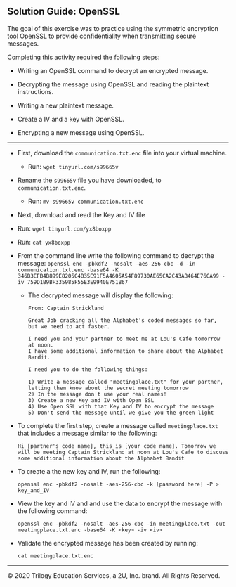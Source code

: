 ## Solution Guide: OpenSSL

The goal of this exercise was to practice using the symmetric encryption tool OpenSSL to provide confidentiality when transmitting secure messages.

Completing this activity required the following steps:

- Writing an OpenSSL command to decrypt an encrypted message.

- Decrypting the message using OpenSSL and reading the plaintext instructions.

- Writing a new plaintext message.

- Create a IV and a key with OpenSSL.

- Encrypting a new message using OpenSSL.

---

- First, download the `communication.txt.enc` file into your virtual machine.
  - Run: `wget tinyurl.com/s99665v`

- Rename the `s99665v` file you have downloaded, to `communication.txt.enc`. 
  - Run: `mv s99665v communication.txt.enc` 

- Next, download and read the Key and IV file
- Run: `wget tinyurl.com/yx8boxpp`
- Run: `cat yx8boxpp`

- From the command line write the following command to decrypt the message:
    `openssl enc -pbkdf2 -nosalt -aes-256-cbc -d -in communication.txt.enc -base64 -K 346B3EFB4B899E8205C4B35E91F5A4605A54F89730AE65CA2C43AB464E76CA99 -iv 759D1B9BF335985F55E3E9940E751B67`

  - The decrypted message will display the following:

      ```
      From: Captain Strickland

      Great Job cracking all the Alphabet's coded messages so far, but we need to act faster.

      I need you and your partner to meet me at Lou's Cafe tomorrow at noon.
      I have some additional information to share about the Alphabet Bandit.

      I need you to do the following things:

      1) Write a message called "meetingplace.txt" for your partner, letting them know about the secret meeting tomorrow 
      2) In the message don't use your real names!
      3) Create a new Key and IV with Open SSL
      4) Use Open SSL with that Key and IV to encrypt the message
      5) Don't send the message until we give you the green light
      ```

- To complete the first step, create a message called `meetingplace.txt` that includes a message similar to the following:

    `Hi [partner's code name], this is [your code name]. Tomorrow we will be meeting Captain Strickland at noon at Lou's Cafe to discuss some additional information about the Alphabet Bandit`
    
- To create a the new key and IV, run the following:

  `openssl enc -pbkdf2 -nosalt -aes-256-cbc -k [password here] -P > key_and_IV`
       
- View the key and IV and and use the data to encrypt the message with the following command:

  `openssl enc -pbkdf2 -nosalt -aes-256-cbc -in meetingplace.txt -out meetingplace.txt.enc -base64 -K <key> -iv <iv>`

- Validate the encrypted message has been created by running:

    `cat meetingplace.txt.enc`
      
---      
© 2020 Trilogy Education Services, a 2U, Inc. brand. All Rights Reserved.
